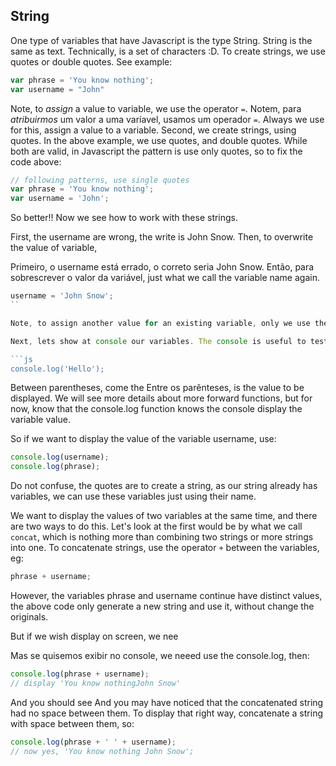 ## String

One type of variables that have Javascript is the type String. String is the same as text. Technically, is a set of characters :D. To create strings, we use quotes or double quotes. See example:

```js
var phrase = 'You know nothing';
var username = "John"
```

Note, to *assign* a value to variable, we use the operator `=`. 
Notem, para *atribuirmos* um valor a uma varíavel, usamos um operador `=`. Always we use for this, assign a value to a variable. Second, we create strings, using quotes. In the above example, we use quotes, and double quotes. While both are valid, in Javascript the pattern is use only quotes, so to fix the code above:

```js
// following patterns, use single quotes
var phrase = 'You know nothing';
var username = 'John';
```

So better!! Now we see how to work with these strings.

First, the username are wrong, the write is John Snow. Then, to overwrite the value of variable, 

Primeiro, o username está errado, o correto seria John Snow. Então, para sobrescrever o valor da variável, just what we call the variable name again.

```js
username = 'John Snow';
``

Note, to assign another value for an existing variable, only we use the variable name followed by the operator `=` and finally the value to be assigned, in our case the string 'John Snow'. The use of word `var` is built only when creating, not when  O uso da palavra `var` é feito apenas quando se cria, not when using.

Next, lets show at console our variables. The console is useful to test what we do. To show any variable in console, you just need use the function `console.log`, i.e:

```js
console.log('Hello');
``` 

Between parentheses, come the
Entre os parênteses, is the value to be displayed. We will see more details about more forward functions, but for now, know that the console.log function knows the console display the variable value.

So if we want to display the value of the variable username, use:

```js
console.log(username);
console.log(phrase);
```

Do not confuse, the quotes are to create a string, as our string already has variables, we can use these variables just using their name.

We want to display the values of two variables at the same time, and there are two ways to do this. Let's look at the first would be by what we call `concat`, which is nothing more than combining two strings or more strings into one. To concatenate strings, use the operator `+` between the variables, eg:

```js
phrase + username;
```

However, the variables phrase and username continue have distinct values, the above code only generate a new string and use it, without change the originals.

But if we wish display on screen, we nee

Mas se quisemos exibir no console, we neeed use the console.log, then:

```js
console.log(phrase + username);
// display 'You know nothingJohn Snow'
```

And you should see 
And you may have noticed that the concatenated string had no space between them. To display that right way, concatenate a string with space between them, so:

```js
console.log(phrase + ' ' + username);
// now yes, 'You know nothing John Snow';
```